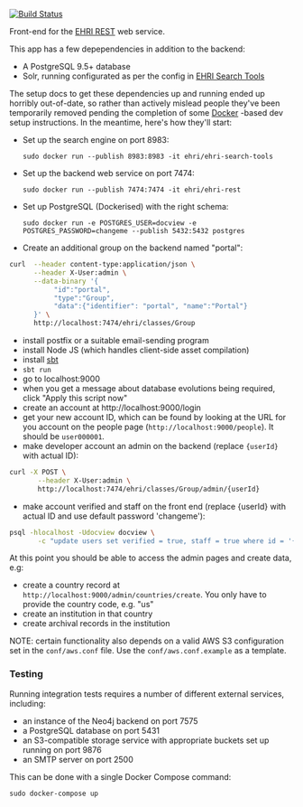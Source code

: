 [![Build Status](https://travis-ci.org/EHRI/ehri-frontend.svg?branch=master)](https://travis-ci.org/EHRI/ehri-frontend)

Front-end for  the [EHRI REST](https://github.com/EHRI/ehri-rest) web service.

This app has a few depependencies in addition to the backend:

 - A PostgreSQL 9.5+ database
 - Solr, running configurated as per the config in [EHRI Search Tools](https://github.com/EHRI/ehri-search-tools)

The setup docs to get these dependencies up and running ended up horribly out-of-date, so rather than
actively mislead people they've been temporarily removed pending the completion of some [Docker](https://www.docker.com)
-based dev setup instructions. In the meantime, here's how they'll start:

 - Set up the search engine on port 8983: 
 
     `sudo docker run --publish 8983:8983 -it ehri/ehri-search-tools`
      
 - Set up the backend web service on port 7474: 
 
     `sudo docker run --publish 7474:7474 -it ehri/ehri-rest`
     
 - Set up PostgreSQL (Dockerised) with the right schema: 
 
     `sudo docker run -e POSTGRES_USER=docview -e POSTGRES_PASSWORD=changeme --publish 5432:5432 postgres`

 - Create an additional group on the backend named "portal":

```bash 
curl  --header content-type:application/json \
      --header X-User:admin \
      --data-binary '{
           "id":"portal", 
           "type":"Group",
           "data":{"identifier": "portal", "name":"Portal"}
      }' \
      http://localhost:7474/ehri/classes/Group
```

 - install postfix or a suitable email-sending program
 - install Node JS (which handles client-side asset compilation)
 - install [sbt](http://www.scala-sbt.org/release/docs/Setup.html)
 - `sbt run`
 - go to localhost:9000
 - when you get a message about database evolutions being required, click "Apply this script now"
 - create an account at http://localhost:9000/login
 - get your new account ID, which can be found by looking at the URL for you account on the people page (`http://localhost:9000/people`). It should be `user000001`.
 - make developer account an admin on the backend (replace `{userId}` with actual ID):
 
 ```bash
curl -X POST \
        --header X-User:admin \
        http://localhost:7474/ehri/classes/Group/admin/{userId}
 ```
 
 - make account verified and staff on the front end (replace {userId} with actual ID and use default password 'changeme'):
 
 ```bash
psql -hlocalhost -Udocview docview \
        -c "update users set verified = true, staff = true where id = '{userId}'"
```

At this point you should be able to access the admin pages and create data, e.g:

 - create a country record at `http://localhost:9000/admin/countries/create`. You only have to provide the country code, e.g. "us"
 - create an institution in that country
 - create archival records in the institution
 
NOTE: certain functionality also depends on a valid AWS S3 configuration set in the `conf/aws.conf` file.
Use the `conf/aws.conf.example` as a template.

### Testing

Running integration tests requires a number of different external services, including:

 - an instance of the Neo4j backend on port 7575
 - a PostgreSQL database on port 5431
 - an S3-compatible storage service with appropriate buckets set up running on port 9876 
 - an SMTP server on port 2500

This can be done with a single Docker Compose command:

    sudo docker-compose up
